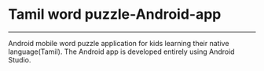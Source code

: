 # Tamil word puzzle-Android-app
---
Android mobile word puzzle application for kids learning their native language(Tamil). The Android app is developed entirely using Android Studio.

